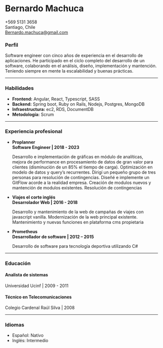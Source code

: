 # Bernardo Machuca
+569 5131 3658  
Santiago, Chile  
Bernardo.machuca@gmail.com  

### Perfil

Software engineer con cinco años de experiencia en el desarrollo de aplicaciones. He
participado en el ciclo completo del desarrollo de un software, colaborando en el
análisis, diseño, implementación y mantención. Teniendo siempre en mente la
escalabilidad y buenas prácticas.

***

### Habilidades

- **Frontend:** Angular, React, Typescript, SASS
- **Backend:** Spring boot, Ruby on Rails, Nodejs, Postgres, MongoDB
- **Infraestructura:** ec2, RDS, DocumentDB
- **Metodología:** Scrum

***

### Experiencia profesional


- **Proplanner  
Software Engineer | 2018 - 2023**


  Desarrollo e implementación de gráficas en módulo de analíticas, mejora de
  performance en procesamiento de datos de gran valor para clientes (disminución de
  un 85% el tiempo de carga). Optimización en modelo de datos y query’s recurrentes.
  Dirigí un pequeño grupo de tres personas para resolución de contingencias. Diseñé e
  implemente un GitFlow acorde a la realidad empresa. Creación de modulos nuevos y
  mantención de modulos existentes. Resolución de contingencias



- **Viajes el corte inglés  
Desarrolador Web | 2016 - 2018**


  Desarrollo y mantenimiento de la web de campañas de viajes con javascript vanilla.
  Modernización de la web principal existente.
  Mantenimiento y nuevas funciones en plataforma cms propietaria


- **Prometheus  
Desarrollador de software | 2012 – 2015**

  Desarrollo de software para tecnología deportiva utilizando C#


***

### Educación

#### Analista de sistemas
Universidad Ucinf | 2009 - 2011

#### Técnico en Telecomunicaciones
Colegio Cardenal Raúl Silva | 2008

***

### Idiomas

- Español: Nativo
- Inglés: Intermedio


